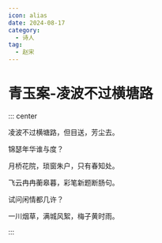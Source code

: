 ```yaml
---
icon: alias
date: 2024-08-17
category:
  - 诗人
tag:
  - 赵宋
---
```


# 青玉案-凌波不过横塘路

<!-- more -->



::: center 

凌波不过横塘路，但目送，芳尘去。

锦瑟年华谁与度？

月桥花院，琐窗朱户，只有春知处。

飞云冉冉蘅皋暮，彩笔新题断肠句。

试问闲情都几许？

一川烟草，满城风絮，梅子黄时雨。

:::